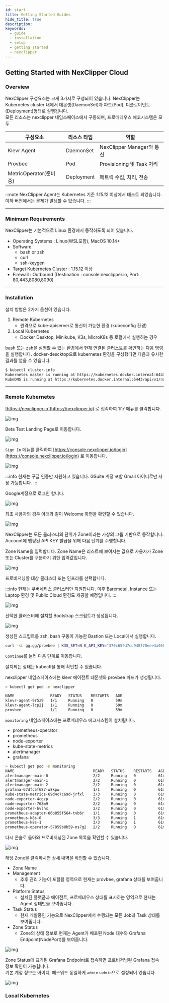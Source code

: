 ```yaml
---
id: start
title: Getting Started Guides
hide_title: true
description: 
keywords:
  - guide
  - installation
  - setup
  - getting started
  - nexclipper
---
```


## Getting Started with NexClipper Cloud

### Overview

NexClipper 구성요소는 크게 3가지로 구성되어 있습니다.
NexClipper는 Kubernetes cluster 내에서 데몬셋(DaemonSet)과 파드(Pod), 디플로이먼트(Deployment)형태로 실행됩니다.   
모든 리소스는 nexclipper 네임스페이스에서 구동되며, 프로메테우스 에코시스템은 모두 

|구성요소|리소스 타입|역할|
|---|---|---|
|Klevr Agent|DaemonSet|NexClipper Manager와 통신|
|Provbee|Pod|Provisioning 및 Task 처리|
|MetricOperator(준비중)|Deployment|메트릭 수집, 처리, 전송|



:::note
NexClipper Agent는 Kubernetes 기준 *1.15.12* 이상에서 테스트 되었습니다. 이하 버전에서는 문제가 발생할 수 있습니다.
:::

---

### Minimum Requirements

NexClipper는 기본적으로 Linux 환경에서 동작하도록 되어 있습니다.   

* Operating Systems : Linux(WSL포함), MacOS 10.14+
* Software
  * bash or zsh
  * curl
  * ssh-keygen
* Target Kubernetes Cluster : 1.15.12 이상
* Firewall : Outbound (Destination : console.nexclipper.io, Port: 80,443,8080,8090)

---

### Installation

설치 방법은 2가지 옵션이 있습니다. 

1. Remote Kubernetes
   * 원격으로 kube-apiserver로 통신이 가능한 환경 (kubeconfig 환경)
2. Local Kubernetes
   * Docker Desktop, Minikube, K3s, MicroK8s 등 로컬에서 실행하는 경우

bash 또는 zsh을 실행할 수 있는 환경에서 현재 연결된 클러스트를 확인하는 다음 명령을 실행합니다.
docker-descktop으로 kubernetes 환경을 구성했다면 다음과 유사한 결과를 얻을 수 있습니다. 
```bash
$ kubectl cluster-info
Kubernetes master is running at https://kubernetes.docker.internal:6443
KubeDNS is running at https://kubernetes.docker.internal:6443/api/v1/namespaces/kube-system/services/kube-dns:dns/proxy

```
---

### Remote Kubernetes

[https://nexclipper.io](https://nexclipper.io) 로 접속하여 `TRY` 메뉴를 클릭합니다.

![img](../static/img/nc-start.png)


Beta Test Landing Page로 이동합니다.

![img](../static/img/nc-landing.png)

`Sign In` 메뉴를 클릭하여 [https://console.nexclipper.io/login](https://console.nexclipper.io/login) 로 이동합니다.

![img](../static/img/nc-login.png)

:::info
현재는 구글 인증만 지원하고 있습니다. GSuite 계정 포함 Gmail 아이디로만 사용 가능합니다.
:::

Google계정으로 로그인 합니다.

![img](../static/img/nc-login-google.png)

최초 사용자의 경우 아래와 같이 Welcome 화면을 확인할 수 있습니다.

![img](../static/img/nc-welcome.png)

NexClipper는 모든 클러스터의 단위가 Zone이라는 가상의 그룹 기반으로 동작합니다. Account에 맵핑된 API KEY 발급을 위해 다음 단계를 수행합니다.

Zone Name을 입력합니다. Zone Name은 리스트에 보여지는 값으로 사용자가 Zone 또는 Cluster를 구분하기 위한 입력값입니다.

![img](../static/img/nc-create-zone.png)

프로비저닝할 대상 클러스터 또는 인프라를 선택합니다. 

:::info
현재는 쿠버네티스 클러스터만 지원합니다. 이후 Baremetal, Instance 또는 Laptop 환경 및 Public Cloud 환경도 제공할 예정입니다.
:::

![img](../static/img/nc-select-platform.png)

선택한 클러스터에 설치할 Bootstrap 스크립트가 생성됩니다.

![img](../static/img/nc-bootstrap.png)

생성된 스크립트를 zsh, bash 구동이 가능한 Bastion 또는 Local에서 실행합니다.

```sh
curl -sL gg.gg/provbee | K3S_SET=N K_API_KEY="370c659d7cd948f78eee3a0581a099ba" K_PLATFORM="kubernetes" K_MANAGER_URL="https://console.nexclipper.io:8090" K_ZONE_ID="76" bash
```

`Continue`를 눌러 다음 단계로 이동합니다. 

설치되는 상태는 kubectl을 통해 확인할 수 있습니다.

nexclipper 네임스페이스에는 klevr 에이전트 데몬셋와 provbee 파드가 생성됩니다.   

```sh
> kubectl get pod -n nexclipper

NAME                READY   STATUS    RESTARTS   AGE
klevr-agent-9r5z9   1/1     Running   0          59m
klevr-agent-lcp2j   1/1     Running   0          59m
provbee             1/1     Running   0          59m
```

`monitoring` 네임스페이스에는 프로메테우스 에코시스템이 설치됩니다.

* prometheus-operator
* prometheus
* node-exporter
* kube-state-metrics
* alertmanager
* grafana

```sh
> kubectl get pod -n monitoring
NAME                                   READY   STATUS    RESTARTS   AGE
alertmanager-main-0                    2/2     Running   0          61m
alertmanager-main-1                    2/2     Running   0          61m
alertmanager-main-2                    2/2     Running   0          61m
grafana-67dfc5f687-w8kpw               1/1     Running   0          61m
kube-state-metrics-69d4c7c69d-jrfxl    3/3     Running   0          61m
node-exporter-4cgzp                    2/2     Running   0          61m
node-exporter-768m9                    2/2     Running   0          61m
node-exporter-bvlhx                    2/2     Running   0          61m
prometheus-adapter-66b855f564-tvb6r    1/1     Running   0          61m
prometheus-k8s-0                       3/3     Running   1          61m
prometheus-k8s-1                       3/3     Running   1          61m
prometheus-operator-57859b8b59-ns7g2   2/2     Running   0          61m
```

다시 콘솔로 돌아와 프로비저닝된 Zone 목록을 확인할 수 있습니다.   

![img](../static/img/nc-dashboard.png)

해당 Zone을 클릭하시면 상세 내역을 확인할 수 있습니다.

* Zone Name
* Management
  * 추후 관리 기능이 포함될 영역으로 현재는 provbee, grafana 상태를 보여줍니다.
* Platform Status
  * 설치된 플랫폼과 에이전트, 프로메테우스 상태를 표시하는 영역으로 현재는 Agent 상태만을 보여줍니다.
* Task Status
  * 현재 개발중인 기능으로 NexClipper에서 수행되는 모든 Job과 Task 상태를 보여줍니다.
* Zone Status
  * Zone의 상태 정보로 현재는 Agent가 배포된 Node 대수와 Grafana Endpoint(NodePort)를 보여줍니다. 

![img](../static/img/nc-detail.png)

Zone Status에 표기된 Grafana Endpoint로 접속하면 프로비저닝된 Grafana 접속 정보 확인이 가능힙니다.   
기본 계정 정보는 아이디, 패스워드 동일하게 `admin:admin`으로 설정되어 있습니다.

![img](../static/img/nc-grafana.png)


### Local Kubernetes
